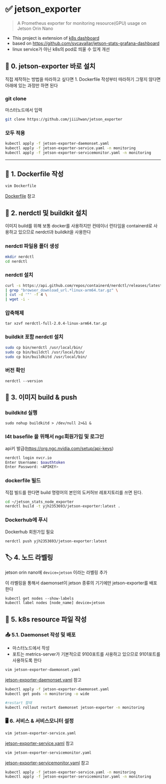 # ✅ jetson_exporter
> A Prometheus exporter for monitoring resource(GPU) usage on Jetson Orin Nano

- This project is extension of [k8s dashboard](https://github.com/jiiihwan/k8s-dashboard)
- based on https://github.com/svcavallar/jetson-stats-grafana-dashboard
- linux service가 아닌 k8s의 pod로 띄울 수 있게 개선

## 🔨 0. jetson-exporter 바로 설치
직접 제작하는 방법을 따라하고 싶다면 1. Dockerfile 작성부터 따라하기
그렇지 않다면 아래에 있는 과정만 하면 된다

### git clone
마스터노드에서 입력
```bash
git clone https://github.com/jiiihwan/jetson_exporter
```

### 모두 적용

```bash
kubectl apply -f jetson-exporter-daemonset.yaml
kubectl apply -f jetson-exporter-service.yaml -n monitoring
kubectl apply -f jetson-exporter-servicemonitor.yaml -n monitoring
```

---


## 📄 1. Dockerfile 작성
```bash
vim Dockerfile
```

[Dockerfile](Dockerfile) 참고

## 🔨 2. nerdctl 및 buildkit 설치
이미지 build를 위해 보통 docker를 사용하지만 컨테이너 런타임을 containerd로 사용하고 있으므로 nerdctl과 buildkit을 사용한다

### nerdctl 파일용 폴더 생성
```bash
mkdir nerdctl
cd nerdctl
```

### nerdctl 설치
```bash
curl -s https://api.github.com/repos/containerd/nerdctl/releases/latest \
| grep "browser_download_url.*linux-arm64.tar.gz" \
| cut -d '"' -f 4 \
| wget -i -
```
### 압축해제
```
tar xzvf nerdctl-full-2.0.4-linux-arm64.tar.gz
```

### buildkit 포함 nerdctl 설치
```bash
sudo cp bin/nerdctl /usr/local/bin/
sudo cp bin/buildctl /usr/local/bin/
sudo cp bin/buildkitd /usr/local/bin/
```
### 버전 확인
```
nerdctl --version
```

## 🐋 3. 이미지 build & push

### buildkitd 실행
```
sudo nohup buildkitd > /dev/null 2>&1 &
```

### l4t basefile 을 위해서 ngc회원가입 및 로그인
api키 발급(https://org.ngc.nvidia.com/setup/api-keys)
```bash
nerdctl login nvcr.io
Enter Username: $oauthtoken
Enter Password: <APIKEY>
```

### dockerfile 빌드
직접 빌드를 한다면 build 명령어의 본인의 도커허브 레포지토리를 쓰면 된다.

```bash
cd ~/jetson_stats_node_exporter
nerdctl build -t yjh2353693/jetson-exporter:latest .
```
### Dockerhub에 푸시

Dockerhub 회원가입 필요
```
nerdctl push yjh2353693/jetson-exporter:latest
```

## 🏷️ 4. 노드 라벨링
jetson orin nano에 `device=jetson` 이라는 라벨링 추가

이 라벨링을 통해서 daemonset이 jetson 종류의 기기에만 jetson-exporter를 배포한다
  
```
kubectl get nodes --show-labels
kubectl label nodes [node_name] device=jetson
```

## 🔋 5. k8s resource 파일 작성
### 📤 5.1. Daemonset 작성 및 배포
- 마스터노드에서 작성
- 포트는 metrics-server가 기본적으로 9100포트를 사용하고 있으므로 9101포트를 사용하도록 한다

```bash
vim jetson-exporter-daemonset.yaml
```

[jetson-exporter-daemonset.yaml](https://github.com/jiiihwan/jetson_exporter/blob/main/jetson-exporter-daemonset.yaml) 참고

```bash
kubectl apply -f jetson-exporter-daemonset.yaml
kubectl get pods -n monitoring -o wide

#restart 할때
kubectl rollout restart daemonset jetson-exporter -n monitoring
```

### 🖥️ 6. 서비스 & 서비스모니터 설정
```bash
vim jetson-exporter-service.yaml
```

[jetson-exporter-service.yaml](https://github.com/jiiihwan/jetson_exporter/blob/main/jetson-exporter-service.yaml) 참고

```bash
vim jetson-exporter-servicemonitor.yaml
```

[jetson-exporter-servicemonitor.yaml](https://github.com/jiiihwan/jetson_exporter/blob/main/jetson-exporter-servicemonitor.yaml) 참고

```bash
kubectl apply -f jetson-exporter-service.yaml -n monitoring
kubectl apply -f jetson-exporter-servicemonitor.yaml -n monitoring
```
